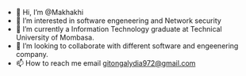 - 👋 Hi, I’m @Makhakhi
- 👀 I’m interested in software engeneering and Network security
- 🌱 I’m currently a Information Technology graduate at Technical University of Mombasa.
- 💞️ I’m looking to collaborate with different software and engeenering company.
- 📫 How to reach me email gitongalydia972@gmail.com

<!---
Makhakhi/Makhakhi is a ✨ special ✨ repository because its `README.md` (this file) appears on your GitHub profile.
You can click the Preview link to take a look at your changes.
--->
